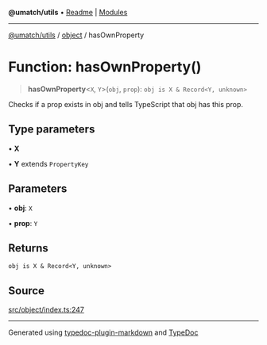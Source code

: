 **@umatch/utils** • [Readme](../../index.md) \| [Modules](../../modules.md)

***

[@umatch/utils](../../modules.md) / [object](../index.md) / hasOwnProperty

# Function: hasOwnProperty()

> **hasOwnProperty**\<`X`, `Y`\>(`obj`, `prop`): `obj is X & Record<Y, unknown>`

Checks if a prop exists in obj and tells TypeScript that obj has this prop.

## Type parameters

• **X**

• **Y** extends `PropertyKey`

## Parameters

• **obj**: `X`

• **prop**: `Y`

## Returns

`obj is X & Record<Y, unknown>`

## Source

[src/object/index.ts:247](https://github.com/umatch-oficial/utils/blob/1813ff9/src/object/index.ts#L247)

***

Generated using [typedoc-plugin-markdown](https://www.npmjs.com/package/typedoc-plugin-markdown) and [TypeDoc](https://typedoc.org/)
